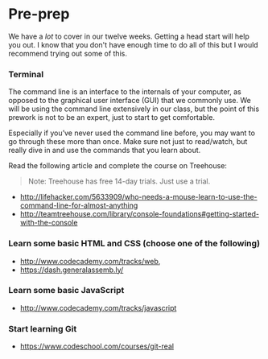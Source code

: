 # Pre-prep

We have a *lot* to cover in our twelve weeks. Getting a head start will help you out. I know that you don't have enough time to do all of this but I would recommend trying out some of this.

### Terminal

The command line is an interface to the internals of your computer, as opposed to the graphical user interface (GUI) that we commonly use. We will be using the command line extensively in our class, but the point of this prework is not to be an expert, just to start to get comfortable.

Especially if you’ve never used the command line before, you may want to go through these more than once. Make sure not just to read/watch, but really dive in and use the commands that you learn about.

Read the following article and complete the course on Treehouse:

> Note: Treehouse has free 14-day trials. Just use a trial.

- http://lifehacker.com/5633909/who-needs-a-mouse-learn-to-use-the-command-line-for-almost-anything
- http://teamtreehouse.com/library/console-foundations#getting-started-with-the-console

### Learn some basic HTML and CSS (choose one of the following)

- http://www.codecademy.com/tracks/web,
- https://dash.generalassemb.ly/

### Learn some basic JavaScript

- http://www.codecademy.com/tracks/javascript

### Start learning Git

- https://www.codeschool.com/courses/git-real
